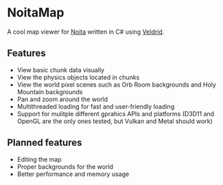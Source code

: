 # NoitaMap

A cool map viewer for [Noita](https://noitagame.com/) written in C# using [Veldrid](https://github.com/veldrid/veldrid).

## Features

- View basic chunk data visually
- View the physics objects located in chunks
- View the world pixel scenes such as Orb Room backgrounds and Holy Mountain backgrounds
- Pan and zoom around the world
- Multithreaded loading for fast and user-friendly loading
- Support for mulitple different gprahics APIs and platforms (D3D11 and OpenGL are the only ones tested, but Vulkan and Metal should work)

## Planned features
- Editing the map
- Proper backgrounds for the world
- Better performance and memory usage
